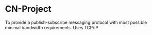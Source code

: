 # CN-Project
To provide a publish-subscribe messaging protocol with most possible minimal bandwidth requirements.
Uses TCP/IP
